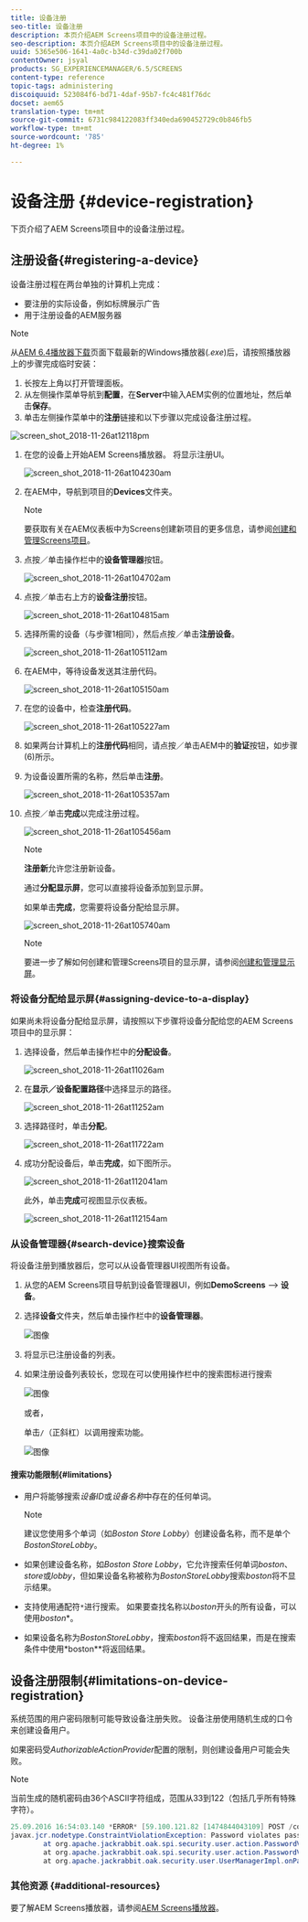 ```yaml
---
title: 设备注册
seo-title: 设备注册
description: 本页介绍AEM Screens项目中的设备注册过程。
seo-description: 本页介绍AEM Screens项目中的设备注册过程。
uuid: 5365e506-1641-4a0c-b34d-c39da02f700b
contentOwner: jsyal
products: SG_EXPERIENCEMANAGER/6.5/SCREENS
content-type: reference
topic-tags: administering
discoiquuid: 523084f6-bd71-4daf-95b7-fc4c481f76dc
docset: aem65
translation-type: tm+mt
source-git-commit: 6731c984122083ff340eda690452729c0b846fb5
workflow-type: tm+mt
source-wordcount: '785'
ht-degree: 1%

---
```



# 设备注册 {#device-registration}

下页介绍了AEM Screens项目中的设备注册过程。

## 注册设备{#registering-a-device}

设备注册过程在两台单独的计算机上完成：

* 要注册的实际设备，例如标牌展示广告
* 用于注册设备的AEM服务器

>[!NOTE]
>
>从[AEM 6.4播放器下载](https://download.macromedia.com/screens/)页面下载最新的Windows播放器(*.exe*)后，请按照播放器上的步骤完成临时安装：
>
>1. 长按左上角以打开管理面板。
>1. 从左侧操作菜单导航到&#x200B;**配置**，在&#x200B;**Server**&#x200B;中输入AEM实例的位置地址，然后单击&#x200B;**保存**。
>1. 单击左侧操作菜单中的&#x200B;**注册**&#x200B;链接和以下步骤以完成设备注册过程。

>



![screen_shot_2018-11-26at12118pm](assets/screen_shot_2018-11-26at12118pm.png)

1. 在您的设备上开始AEM Screens播放器。 将显示注册UI。

   ![screen_shot_2018-11-26at104230am](assets/screen_shot_2018-11-26at104230am.png)

1. 在AEM中，导航到项目的&#x200B;**Devices**&#x200B;文件夹。

   >[!NOTE]
   >
   >要获取有关在AEM仪表板中为Screens创建新项目的更多信息，请参阅[创建和管理Screens项目](creating-a-screens-project.md)。

1. 点按／单击操作栏中的&#x200B;**设备管理器**&#x200B;按钮。

   ![screen_shot_2018-11-26at104702am](assets/screen_shot_2018-11-26at104702am.png)

1. 点按／单击右上方的&#x200B;**设备注册**&#x200B;按钮。

   ![screen_shot_2018-11-26at104815am](assets/screen_shot_2018-11-26at104815am.png)

1. 选择所需的设备（与步骤1相同），然后点按／单击&#x200B;**注册设备**。

   ![screen_shot_2018-11-26at105112am](assets/screen_shot_2018-11-26at105112am.png)

1. 在AEM中，等待设备发送其注册代码。

   ![screen_shot_2018-11-26at105150am](assets/screen_shot_2018-11-26at105150am.png)

1. 在您的设备中，检查&#x200B;**注册代码**。

   ![screen_shot_2018-11-26at105227am](assets/screen_shot_2018-11-26at105227am.png)

1. 如果两台计算机上的&#x200B;**注册代码**&#x200B;相同，请点按／单击AEM中的&#x200B;**验证**&#x200B;按钮，如步骤(6)所示。
1. 为设备设置所需的名称，然后单击&#x200B;**注册**。

   ![screen_shot_2018-11-26at105357am](assets/screen_shot_2018-11-26at105357am.png)

1. 点按／单击&#x200B;**完成**&#x200B;以完成注册过程。

   ![screen_shot_2018-11-26at105456am](assets/screen_shot_2018-11-26at105456am.png)

   >[!NOTE]
   >
   >**注册新**&#x200B;允许您注册新设备。
   >
   >通过&#x200B;**分配显示屏**，您可以直接将设备添加到显示屏。

   如果单击&#x200B;**完成**，您需要将设备分配给显示屏。

   ![screen_shot_2018-11-26at105740am](assets/screen_shot_2018-11-26at105740am.png)

   >[!NOTE]
   >
   >要进一步了解如何创建和管理Screens项目的显示屏，请参阅[创建和管理显示屏](managing-displays.md)。

### 将设备分配给显示屏{#assigning-device-to-a-display}

如果尚未将设备分配给显示屏，请按照以下步骤将设备分配给您的AEM Screens项目中的显示屏：

1. 选择设备，然后单击操作栏中的&#x200B;**分配设备**。

   ![screen_shot_2018-11-26at11026am](assets/screen_shot_2018-11-26at111026am.png)

1. 在&#x200B;**显示／设备配置路径**&#x200B;中选择显示的路径。

   ![screen_shot_2018-11-26at11252am](assets/screen_shot_2018-11-26at111252am.png)

1. 选择路径时，单击&#x200B;**分配**。

   ![screen_shot_2018-11-26at11722am](assets/screen_shot_2018-11-26at111722am.png)

1. 成功分配设备后，单击&#x200B;**完成**，如下图所示。

   ![screen_shot_2018-11-26at112041am](assets/screen_shot_2018-11-26at112041am.png)

   此外，单击&#x200B;**完成**&#x200B;可视图显示仪表板。

   ![screen_shot_2018-11-26at112154am](assets/screen_shot_2018-11-26at112154am.png)

### 从设备管理器{#search-device}搜索设备

将设备注册到播放器后，您可以从设备管理器UI视图所有设备。

1. 从您的AEM Screens项目导航到设备管理器UI，例如&#x200B;**DemoScreens** —> **设备**。

1. 选择&#x200B;**设备**&#x200B;文件夹，然后单击操作栏中的&#x200B;**设备管理器**。

   ![图像](/help/user-guide/assets/device-manager/device-manager-1.png)

1. 将显示已注册设备的列表。

1. 如果注册设备列表较长，您现在可以使用操作栏中的搜索图标进行搜索

   ![图像](/help/user-guide/assets/device-manager/device-manager-2.png)

   或者，

   单击`/`（正斜杠）以调用搜索功能。

   ![图像](/help/user-guide/assets/device-manager/device-manager-3.png)


#### 搜索功能限制{#limitations}

* 用户将能够搜索&#x200B;*设备ID*&#x200B;或&#x200B;*设备名称*&#x200B;中存在的任何单词。

   >[!NOTE]
   >建议您使用多个单词（如&#x200B;*Boston Store Lobby*）创建设备名称，而不是单个&#x200B;*BostonStoreLobby*。

* 如果创建设备名称，如&#x200B;*Boston Store Lobby*，它允许搜索任何单词&#x200B;*boston*、*store*&#x200B;或&#x200B;*lobby*，但如果设备名称被称为&#x200B;*BostonStoreLobby*&#x200B;搜索&#x200B;*boston*&#x200B;将不显示结果。

* 支持使用通配符`*`进行搜索。 如果要查找名称以&#x200B;*boston*&#x200B;开头的所有设备，可以使用&#x200B;*boston**。

* 如果设备名称为&#x200B;*BostonStoreLobby*，搜索&#x200B;*boston*&#x200B;将不返回结果，而是在搜索条件中使用&#x200B;*boston**将返回结果。

## 设备注册限制{#limitations-on-device-registration}

系统范围的用户密码限制可能导致设备注册失败。 设备注册使用随机生成的口令来创建设备用户。

如果密码受&#x200B;*AuthorizableActionProvider*&#x200B;配置的限制，则创建设备用户可能会失败。

>[!NOTE]
>
>当前生成的随机密码由36个ASCII字符组成，范围从33到122（包括几乎所有特殊字符）。

```java
25.09.2016 16:54:03.140 *ERROR* [59.100.121.82 [1474844043109] POST /content/screens/svc/registration HTTP/1.1] com.adobe.cq.screens.device.registration.impl.RegistrationServlet Error during device registration
javax.jcr.nodetype.ConstraintViolationException: Password violates password constraint (^(?=.*\d).{7,9}$).
        at org.apache.jackrabbit.oak.spi.security.user.action.PasswordValidationAction.validatePassword(PasswordValidationAction.java:105)
        at org.apache.jackrabbit.oak.spi.security.user.action.PasswordValidationAction.onPasswordChange(PasswordValidationAction.java:76)
        at org.apache.jackrabbit.oak.security.user.UserManagerImpl.onPasswordChange(UserManagerImpl.java:308)
```

### 其他资源 {#additional-resources}

要了解AEM Screens播放器，请参阅[AEM Screens播放器](working-with-screens-player.md)。
